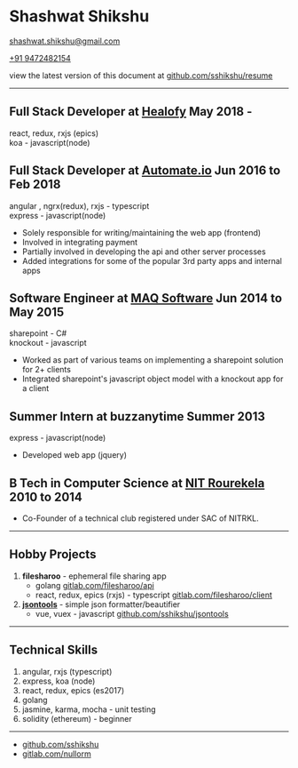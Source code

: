 # Shashwat Shikshu

[shashwat.shikshu@gmail.com](mailto:shashwat.shikshu@gmail.com)

[+91 9472482154](tel:+919472482154)

view the latest version of this document at [github.com/sshikshu/resume](https://github.com/sshikshu/resume)

<hr />

## Full Stack Developer at [Healofy](https://healofy.com) May 2018 -
react, redux, rxjs (epics)  
koa - javascript(node)

## Full Stack Developer at [Automate.io](https://automate.io/app) Jun 2016 to Feb 2018

angular , ngrx(redux), rxjs - typescript  
express - javascript(node)

* Solely responsible for writing/maintaining the web app (frontend)
* Involved in integrating payment
* Partially involved in developing the api and other server processes
* Added integrations for some of the popular 3rd party apps and internal apps

## Software Engineer at [MAQ Software](https://maqsoftware.com/) Jun 2014 to May 2015

sharepoint - C#  
knockout - javascript

* Worked as part of various teams on implementing a sharepoint solution for 2+ clients
* Integrated sharepoint's javascript object model with a knockout app for a client

## Summer Intern at buzzanytime Summer 2013

express - javascript(node)

* Developed web app (jquery)

## B Tech in Computer Science at [NIT Rourekela](http://www.nitrkl.ac.in/) 2010 to 2014

* Co-Founder of a technical club registered under SAC of NITRKL.

<hr />

## Hobby Projects

1. **filesharoo** - ephemeral file sharing app
    * golang [gitlab.com/filesharoo/api](https://gitlab.com/filesharoo/api)
    * react, redux, epics (rxjs) - typescript [gitlab.com/filesharoo/client](https://gitlab.com/filesharoo/client)
2. [**jsontools**](sshikshu.github.io/jsontools) - simple json formatter/beautifier
    * vue, vuex - javascript [github.com/sshikshu/jsontools](https://github.com/sshikshu/jsontools)

<hr />

## Technical Skills

1. angular, rxjs (typescript)
2. express, koa (node)
3. react, redux, epics (es2017)
4. golang
5. jasmine, karma, mocha - unit testing
6. solidity (ethereum) - beginner

<hr />

* [github.com/sshikshu](https://github.com/sshikshu)
* [gitlab.com/nullorm](https://gitlab.com)

